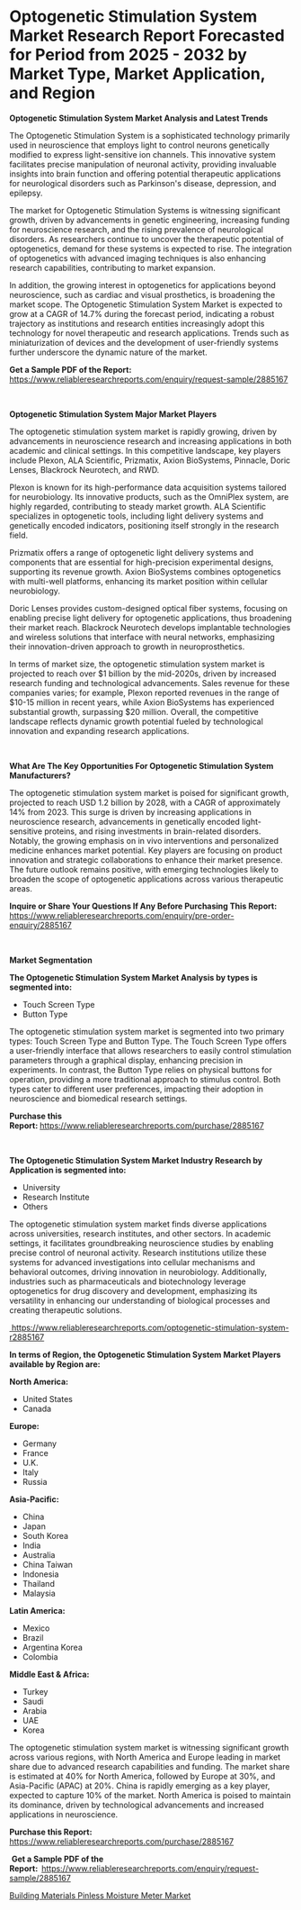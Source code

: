 <p><h1>Optogenetic Stimulation System Market Research Report Forecasted for Period from 2025 -  2032 by Market Type, Market Application, and Region</h1></p><p><strong>Optogenetic Stimulation System Market Analysis and Latest Trends</strong></p>
<p><p>The Optogenetic Stimulation System is a sophisticated technology primarily used in neuroscience that employs light to control neurons genetically modified to express light-sensitive ion channels. This innovative system facilitates precise manipulation of neuronal activity, providing invaluable insights into brain function and offering potential therapeutic applications for neurological disorders such as Parkinson's disease, depression, and epilepsy.</p><p>The market for Optogenetic Stimulation Systems is witnessing significant growth, driven by advancements in genetic engineering, increasing funding for neuroscience research, and the rising prevalence of neurological disorders. As researchers continue to uncover the therapeutic potential of optogenetics, demand for these systems is expected to rise. The integration of optogenetics with advanced imaging techniques is also enhancing research capabilities, contributing to market expansion.</p><p>In addition, the growing interest in optogenetics for applications beyond neuroscience, such as cardiac and visual prosthetics, is broadening the market scope. The Optogenetic Stimulation System Market is expected to grow at a CAGR of 14.7% during the forecast period, indicating a robust trajectory as institutions and research entities increasingly adopt this technology for novel therapeutic and research applications. Trends such as miniaturization of devices and the development of user-friendly systems further underscore the dynamic nature of the market.</p></p>
<p><strong>Get a Sample PDF of the Report:&nbsp;</strong> <a href="https://www.reliableresearchreports.com/enquiry/request-sample/2885167?utm_campaign=3210&utm_medium=2&utm_source=Github&utm_content=ia&utm_term=13032025&utm_id=optogenetic-stimulation-system">https://www.reliableresearchreports.com/enquiry/request-sample/2885167</a></p>
<p>&nbsp;</p>
<p><strong>Optogenetic Stimulation System Major Market Players</strong></p>
<p><p>The optogenetic stimulation system market is rapidly growing, driven by advancements in neuroscience research and increasing applications in both academic and clinical settings. In this competitive landscape, key players include Plexon, ALA Scientific, Prizmatix, Axion BioSystems, Pinnacle, Doric Lenses, Blackrock Neurotech, and RWD. </p><p>Plexon is known for its high-performance data acquisition systems tailored for neurobiology. Its innovative products, such as the OmniPlex system, are highly regarded, contributing to steady market growth. ALA Scientific specializes in optogenetic tools, including light delivery systems and genetically encoded indicators, positioning itself strongly in the research field.</p><p>Prizmatix offers a range of optogenetic light delivery systems and components that are essential for high-precision experimental designs, supporting its revenue growth. Axion BioSystems combines optogenetics with multi-well platforms, enhancing its market position within cellular neurobiology. </p><p>Doric Lenses provides custom-designed optical fiber systems, focusing on enabling precise light delivery for optogenetic applications, thus broadening their market reach. Blackrock Neurotech develops implantable technologies and wireless solutions that interface with neural networks, emphasizing their innovation-driven approach to growth in neuroprosthetics.</p><p>In terms of market size, the optogenetic stimulation system market is projected to reach over $1 billion by the mid-2020s, driven by increased research funding and technological advancements. Sales revenue for these companies varies; for example, Plexon reported revenues in the range of $10-15 million in recent years, while Axion BioSystems has experienced substantial growth, surpassing $20 million. Overall, the competitive landscape reflects dynamic growth potential fueled by technological innovation and expanding research applications.</p></p>
<p>&nbsp;</p>
<p><strong>What Are The Key Opportunities For Optogenetic Stimulation System Manufacturers?</strong></p>
<p><p>The optogenetic stimulation system market is poised for significant growth, projected to reach USD 1.2 billion by 2028, with a CAGR of approximately 14% from 2023. This surge is driven by increasing applications in neuroscience research, advancements in genetically encoded light-sensitive proteins, and rising investments in brain-related disorders. Notably, the growing emphasis on in vivo interventions and personalized medicine enhances market potential. Key players are focusing on product innovation and strategic collaborations to enhance their market presence. The future outlook remains positive, with emerging technologies likely to broaden the scope of optogenetic applications across various therapeutic areas.</p></p>
<p><strong>Inquire or Share Your Questions If Any Before Purchasing This Report:</strong> <a href="https://www.reliableresearchreports.com/enquiry/pre-order-enquiry/2885167?utm_campaign=3210&utm_medium=2&utm_source=Github&utm_content=ia&utm_term=13032025&utm_id=optogenetic-stimulation-system">https://www.reliableresearchreports.com/enquiry/pre-order-enquiry/2885167</a></p>
<p>&nbsp;</p>
<p><strong>Market Segmentation</strong></p>
<p><strong>The Optogenetic Stimulation System Market Analysis by types is segmented into:</strong></p>
<p><ul><li>Touch Screen Type</li><li>Button Type</li></ul></p>
<p><p>The optogenetic stimulation system market is segmented into two primary types: Touch Screen Type and Button Type. The Touch Screen Type offers a user-friendly interface that allows researchers to easily control stimulation parameters through a graphical display, enhancing precision in experiments. In contrast, the Button Type relies on physical buttons for operation, providing a more traditional approach to stimulus control. Both types cater to different user preferences, impacting their adoption in neuroscience and biomedical research settings.</p></p>
<p><strong>Purchase this Report:&nbsp;</strong><a href="https://www.reliableresearchreports.com/purchase/2885167?utm_campaign=3210&utm_medium=2&utm_source=Github&utm_content=ia&utm_term=13032025&utm_id=optogenetic-stimulation-system">https://www.reliableresearchreports.com/purchase/2885167</a></p>
<p>&nbsp;</p>
<p><strong>The Optogenetic Stimulation System Market Industry Research by Application is segmented into:</strong></p>
<p><ul><li>University</li><li>Research Institute</li><li>Others</li></ul></p>
<p><p>The optogenetic stimulation system market finds diverse applications across universities, research institutes, and other sectors. In academic settings, it facilitates groundbreaking neuroscience studies by enabling precise control of neuronal activity. Research institutions utilize these systems for advanced investigations into cellular mechanisms and behavioral outcomes, driving innovation in neurobiology. Additionally, industries such as pharmaceuticals and biotechnology leverage optogenetics for drug discovery and development, emphasizing its versatility in enhancing our understanding of biological processes and creating therapeutic solutions.</p></p>
<p><a href="https://www.reliableresearchreports.com/optogenetic-stimulation-system-r2885167?utm_campaign=3210&utm_medium=2&utm_source=Github&utm_content=ia&utm_term=13032025&utm_id=optogenetic-stimulation-system">&nbsp;https://www.reliableresearchreports.com/optogenetic-stimulation-system-r2885167</a></p>
<p><strong>In terms of Region, the Optogenetic Stimulation System Market Players available by Region are:</strong></p>
<p>
    <p> <strong> North America: </strong>
        <ul>
            <li>United States</li>
            <li>Canada</li>
        </ul>
        </p> 
    <p> <strong> Europe: </strong>
        <ul>
            <li>Germany</li>
            <li>France</li>
            <li>U.K.</li>
            <li>Italy</li>
            <li>Russia</li>
        </ul>
        </p> 
    <p> <strong> Asia-Pacific: </strong>
        <ul>
            <li>China</li>
            <li>Japan</li>
            <li>South Korea</li>
            <li>India</li>
            <li>Australia</li>
            <li>China Taiwan</li>
            <li>Indonesia</li>
            <li>Thailand</li>
            <li>Malaysia</li>
        </ul>
        </p> 
    <p> <strong> Latin America: </strong>
        <ul>
            <li>Mexico</li>
            <li>Brazil</li>
            <li>Argentina Korea</li>
            <li>Colombia</li>
        </ul>
        </p> 
    <p> <strong> Middle East & Africa: </strong>
        <ul>
            <li>Turkey</li>
            <li>Saudi</li>
            <li>Arabia</li>
            <li>UAE</li>
            <li>Korea</li>
        </ul>
    </p>
    </p>
<p><p>The optogenetic stimulation system market is witnessing significant growth across various regions, with North America and Europe leading in market share due to advanced research capabilities and funding. The market share is estimated at 40% for North America, followed by Europe at 30%, and Asia-Pacific (APAC) at 20%. China is rapidly emerging as a key player, expected to capture 10% of the market. North America is poised to maintain its dominance, driven by technological advancements and increased applications in neuroscience.</p></p>
<p><strong>Purchase this Report: </strong><a href="https://www.reliableresearchreports.com/purchase/2885167?utm_campaign=3210&utm_medium=2&utm_source=Github&utm_content=ia&utm_term=13032025&utm_id=optogenetic-stimulation-system">https://www.reliableresearchreports.com/purchase/2885167</a></p>
<p>&nbsp;<strong>Get a Sample PDF of the Report:&nbsp;&nbsp;</strong><a href="https://www.reliableresearchreports.com/enquiry/request-sample/2885167?utm_campaign=3210&utm_medium=2&utm_source=Github&utm_content=ia&utm_term=13032025&utm_id=optogenetic-stimulation-system">https://www.reliableresearchreports.com/enquiry/request-sample/2885167</a></p>
<p><strong></strong></p>
<p><p><a href="https://github.com/felishtimoti/Market-Research-Report-List-1/blob/main/building-materials-pinless-moisture-meter-market.md?utm_campaign=3210&utm_medium=2&utm_source=Github&utm_content=ia&utm_term=13032025&utm_id=optogenetic-stimulation-system">Building Materials Pinless Moisture Meter Market</a></p></p>
